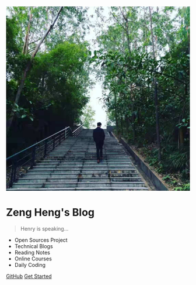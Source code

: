 ![logo](_media/cover.jpg ':size=15%')

# Zeng Heng's Blog

> Henry is speaking...

- Open Sources Project
- Technical Blogs
- Reading Notes
- Online Courses
- Daily Coding

[GitHub](https://github.com/henryZe)
[Get Started](./README)